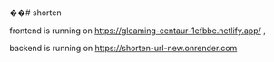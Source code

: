 ��#   s h o r t e n 

frontend is running on https://gleaming-centaur-1efbbe.netlify.app/
,


backend is running on https://shorten-url-new.onrender.com

